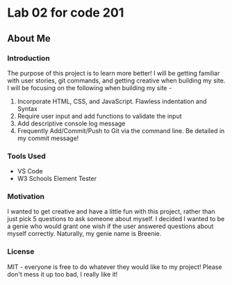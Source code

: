 # Lab 02 for code 201
## About Me

### Introduction
The purpose of this project is to learn more better! I will be getting familiar with user stories, git commands, and getting creative when building my site. I will be focusing on the following when building my site - 

<ol>
  <li>Incorporate HTML, CSS, and JavaScript. Flawless indentation and Syntax</li>
  <li>Require user input and add functions to validate the input</li>
  <li>Add descriptive console log message</li>
  <li>Frequently Add/Commit/Push to Git via the command line. Be detailed in my commit message!</li>
</ol>  

### Tools Used
  <ul>
    <li>VS Code</li>
    <li>W3 Schools Element Tester</li>
  </ul>  




### Motivation
I wanted to get creative and have a little fun with this project, rather than just pick 5 questions to ask someone about myself. I decided I wanted to be a genie who would grant one wish if the user answered questions about myself correctly. Naturally, my genie name is Breenie.


### License
MIT - everyone is free to do whatever they would like to my project! Please don't mess it up too bad, I really like it!

